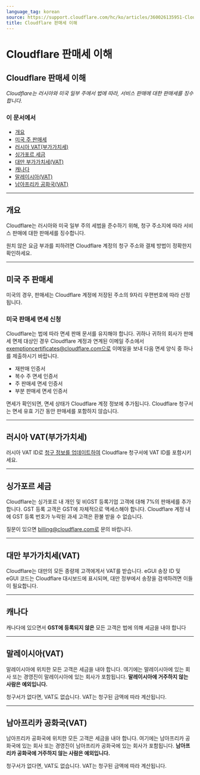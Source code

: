 ```yaml
---
language_tag: korean
source: https://support.cloudflare.com/hc/ko/articles/360026135951-Cloudflare-%ED%8C%90%EB%A7%A4%EC%84%B8-%EC%9D%B4%ED%95%B4
title: Cloudflare 판매세 이해
---
```


# Cloudflare 판매세 이해

## Cloudflare 판매세 이해

_Cloudflare는 러시아와 미국 일부 주에서 법에 따라, 서비스 판매에 대한 판매세를 징수합니다._

### 이 문서에서

-   [개요](https://support.cloudflare.com/hc/ko/articles/360026135951-Cloudflare-%ED%8C%90%EB%A7%A4%EC%84%B8-%EC%9D%B4%ED%95%B4#2m7RT6AI5qBkB0YWwioCRx)
-   [미국 주 판매세](https://support.cloudflare.com/hc/ko/articles/360026135951-Cloudflare-%ED%8C%90%EB%A7%A4%EC%84%B8-%EC%9D%B4%ED%95%B4#2IBuAhhkbLxTr39W79THGy)
-   [러시아 VAT(부가가치세)](https://support.cloudflare.com/hc/ko/articles/360026135951-Cloudflare-%ED%8C%90%EB%A7%A4%EC%84%B8-%EC%9D%B4%ED%95%B4#2oyOmMH4GOhfpEIWEZ6ETG)
-   [싱가포르 세금](https://support.cloudflare.com/hc/ko/articles/360026135951-Cloudflare-%ED%8C%90%EB%A7%A4%EC%84%B8-%EC%9D%B4%ED%95%B4#h_6rIxZ29oODYgA0QTsAFcdY)
-   [대만 부가가치세(VAT)](https://support.cloudflare.com/hc/ko/articles/360026135951-Cloudflare-%ED%8C%90%EB%A7%A4%EC%84%B8-%EC%9D%B4%ED%95%B4#h_5zS6KgfWKKmApDRspDervs)
-   [캐나다](https://support.cloudflare.com/hc/ko/articles/360026135951-Cloudflare-%ED%8C%90%EB%A7%A4%EC%84%B8-%EC%9D%B4%ED%95%B4#h_2g8xEPCRENGw1vHq2eqhxM)
-   [말레이시아(VAT)](https://support.cloudflare.com/hc/ko/articles/360026135951-Cloudflare-%ED%8C%90%EB%A7%A4%EC%84%B8-%EC%9D%B4%ED%95%B4#h_1XGrVKaJIcMmUJeTosjzfY)
-   [남아프리카 공화국(VAT)](https://support.cloudflare.com/hc/ko/articles/360026135951-Cloudflare-%ED%8C%90%EB%A7%A4%EC%84%B8-%EC%9D%B4%ED%95%B4#h_2xoVLGAGGiTHeaDNhUbU0S)

___

## 개요

Cloudflare는 러시아와 미국 일부 주의 세법을 준수하기 위해, 청구 주소지에 따라 서비스 판매에 대한 판매세를 징수합니다. 

원치 않은 요금 부과를 피하려면 Cloudflare 계정의 청구 주소와 결제 방법이 정확한지 확인하세요.

___

## 미국 주 판매세

미국의 경우, 판매세는 Cloudflare 계정에 저장된 주소의 9자리 우편번호에 따라 산정됩니다.

### 미국 판매세 면세 신청

Cloudflare는 법에 따라 면세 판매 문서를 유지해야 합니다. 귀하나 귀하의 회사가 판매세 면제 대상인 경우 Cloudflare 계정과 연계된 이메일 주소에서 exemptioncertificates@cloudflare.com으로 이메일을 보내 다음 면세 양식 중 하나를 제출하시기 바랍니다.

-   재판매 인증서
-   복수 주 면세 인증서
-   주 판매세 면세 인증서
-   부분 판매세 면세 인증서

면세가 확인되면, 면세 상태가 Cloudflare 계정 정보에 추가됩니다. Cloudflare 청구서는 면세 유효 기간 동안 판매세를 포함하지 않습니다. 

___

## 러시아 VAT(부가가치세)


러시아 VAT ID로 [청구 정보를 업데이트하여](https://support.cloudflare.com/hc/articles/200170236/#12345682) Cloudflare 청구서에 VAT ID를 포함시키세요.

___

## 싱가포르 세금

Cloudflare는 싱가포르 내 개인 및 비GST 등록기업 고객에 대해 7%의 판매세를 추가합니다. GST 등록 고객은 GST에 자체적으로 액세스해야 합니다. Cloudflare 계정 내에 GST 등록 번호가 누락된 과세 고객은 환불 받을 수 없습니다.

질문이 있으면 billing@cloudflare.com로 문의 바랍니다.

___

## 대만 부가가치세(VAT)

Cloudflare는 대만의 모든 종량제 고객에게서 VAT를 받습니다. eGUI 송장 ID 및 eGUI 코드는 Cloudflare 대시보드에 표시되며, 대만 정부에서 송장을 검색하려면 이들이 필요합니다.

___

## 캐나다

캐나다에 있으면서 **GST에 등록되지 않은** 모든 고객은 법에 의해 세금을 내야 합니다

___

## 말레이시아(VAT)

말레이시아에 위치한 모든 고객은 세금을 내야 합니다. 여기에는 말레이시아에 있는 회사 또는 경영진이 말레이시아에 있는 회사가 포함됩니다. **말레이시아에 거주하지 않는 사람은 예외입니다.**

청구서가 없다면, VAT도 없습니다. VAT는 청구된 금액에 따라 계산됩니다.

___

## 남아프리카 공화국(VAT)

남아프리카 공화국에 위치한 모든 고객은 세금을 내야 합니다. 여기에는 남아프리카 공화국에 있는 회사 또는 경영진이 남아프리카 공화국에 있는 회사가 포함됩니다. **남아프리카 공화국에 거주하지 않는 사람은 예외입니다.**

청구서가 없다면, VAT도 없습니다. VAT는 청구된 금액에 따라 계산됩니다.
